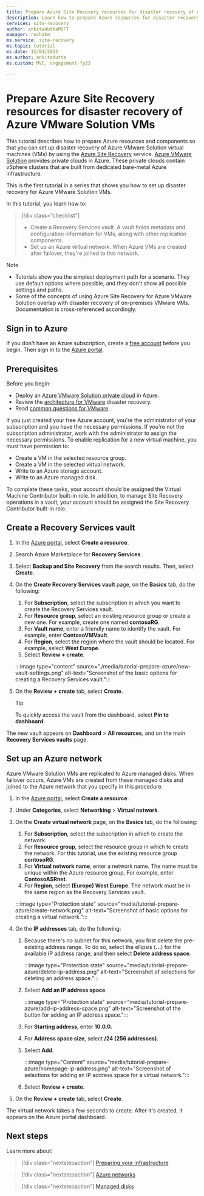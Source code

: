 ```yaml
---
title: Prepare Azure Site Recovery resources for disaster recovery of Azure VMware Solution VMs
description: Learn how to prepare Azure resources for disaster recovery of Azure VMware Solution machines by using Azure Site Recovery.
services: site-recovery
author: ankitaduttaMSFT
manager: rochakm
ms.service: site-recovery
ms.topic: tutorial
ms.date: 12/04/2023
ms.author: ankitadutta
ms.custom: MVC, engagement-fy23

---
```

# Prepare Azure Site Recovery resources for disaster recovery of Azure VMware Solution VMs

This tutorial describes how to prepare Azure resources and components so that you can set up disaster recovery of Azure VMware Solution virtual machines (VMs) by using the [Azure Site Recovery](site-recovery-overview.md) service. [Azure VMware Solution](../azure-vmware/introduction.md) provides private clouds in Azure. These private clouds contain vSphere clusters that are built from dedicated bare-metal Azure infrastructure.

This is the first tutorial in a series that shows you how to set up disaster recovery for Azure VMware Solution VMs.

In this tutorial, you learn how to:

> [!div class="checklist"]
>
> * Create a Recovery Services vault. A vault holds metadata and configuration information for VMs, along with other replication components.
> * Set up an Azure virtual network. When Azure VMs are created after failover, they're joined to this network.

> [!NOTE]
> * Tutorials show you the simplest deployment path for a scenario. They use default options where possible, and they don't show all possible settings and paths.
> * Some of the concepts of using Azure Site Recovery for Azure VMware Solution overlap with disaster recovery of on-premises VMware VMs. Documentation is cross-referenced accordingly.

## Sign in to Azure

If you don't have an Azure subscription, create a [free account](https://azure.microsoft.com/pricing/free-trial/) before you begin. Then sign in to the [Azure portal](https://portal.azure.com).

## Prerequisites

Before you begin:

* Deploy an [Azure VMware Solution private cloud](../azure-vmware/tutorial-create-private-cloud.md) in Azure.
* Review the [architecture for VMware](vmware-azure-architecture.md) disaster recovery.
* Read [common questions for VMware](vmware-azure-common-questions.md).

If you just created your free Azure account, you're the administrator of your subscription and you have the necessary permissions. If you're not the subscription administrator, work with the administrator to assign the necessary permissions. To enable replication for a new virtual machine, you must have permission to:

* Create a VM in the selected resource group.
* Create a VM in the selected virtual network.
* Write to an Azure storage account.
* Write to an Azure managed disk.

To complete these tasks, your account should be assigned the Virtual Machine Contributor built-in role. In addition, to manage Site Recovery operations in a vault, your account should be assigned the Site Recovery Contributor built-in role.

## Create a Recovery Services vault

1. In the [Azure portal](https://portal.azure.com), select **Create a resource**.
1. Search Azure Marketplace for **Recovery Services**.
1. Select **Backup and Site Recovery** from the search results. Then, select **Create**.
1. On the **Create Recovery Services vault** page, on the **Basics** tab, do the following:

    1. For **Subscription**, select the subscription in which you want to create the Recovery Services vault.
    1. For **Resource group**, select an existing resource group or create a new one. For example, create one named **contosoRG**.
    1. For **Vault name**, enter a friendly name to identify the vault. For example, enter **ContosoVMVault**.
    1. For **Region**, select the region where the vault should be located. For example, select **West Europe**.
    1. Select **Review + create**.

    :::image type="content" source="./media/tutorial-prepare-azure/new-vault-settings.png" alt-text="Screenshot of the basic options for creating a Recovery Services vault.":::

1. On the **Review + create** tab, select **Create**.

   > [!TIP]
   > To quickly access the vault from the dashboard, select **Pin to dashboard**.

The new vault appears on **Dashboard** > **All resources**, and on the main **Recovery Services vaults** page.

## Set up an Azure network

Azure VMware Solution VMs are replicated to Azure managed disks. When failover occurs, Azure VMs are created from these managed disks and joined to the Azure network that you specify in this procedure.

1. In the [Azure portal](https://portal.azure.com), select **Create a resource**.
1. Under **Categories**, select **Networking** > **Virtual network**.
1. On the **Create virtual network** page, on the **Basics** tab, do the following:
    1. For **Subscription**, select the subscription in which to create the network.
    1. For **Resource group**, select the resource group in which to create the network. For this tutorial, use the existing resource group **contosoRG**.
    1. For **Virtual network name**, enter a network name. The name must be unique within the Azure resource group. For example, enter **ContosoASRnet**.
    1. For **Region**, select **(Europe) West Europe**. The network must be in the same region as the Recovery Services vault.

    :::image type="Protection state" source="media/tutorial-prepare-azure/create-network.png" alt-text="Screenshot of basic options for creating a virtual network.":::

1. On the **IP addresses** tab, do the following:
    1. Because there's no subnet for this network, you first delete the pre-existing address range. To do so, select the ellipsis (**...**) for the available IP address range, and then select **Delete address space**.

       :::image type="Protection state" source="media/tutorial-prepare-azure/delete-ip-address.png" alt-text="Screenshot of selections for deleting an address space.":::
    1. Select **Add an IP address space**.

       :::image type="Protection state" source="media/tutorial-prepare-azure/add-ip-address-space.png" alt-text="Screenshot of the button for adding an IP address space.":::

    1. For **Starting address**, enter **10.0.0.**
    1. For **Address space size**, select **/24 (256 addresses)**.
    1. Select **Add**.

       :::image type="Content" source="media/tutorial-prepare-azure/homepage-ip-address.png" alt-text="Screenshot of selections for adding an IP address space for a virtual network.":::
    1. Select **Review + create**.

1. On the **Review + create** tab, select **Create**.

The virtual network takes a few seconds to create. After it's created, it appears on the Azure portal dashboard.

## Next steps

Learn more about:

> [!div class="nextstepaction"]
> [Preparing your infrastructure](avs-tutorial-prepare-avs.md)

> [!div class="nextstepaction"]
> [Azure networks](../virtual-network/virtual-networks-overview.md)

> [!div class="nextstepaction"]
> [Managed disks](../virtual-machines/managed-disks-overview.md)
